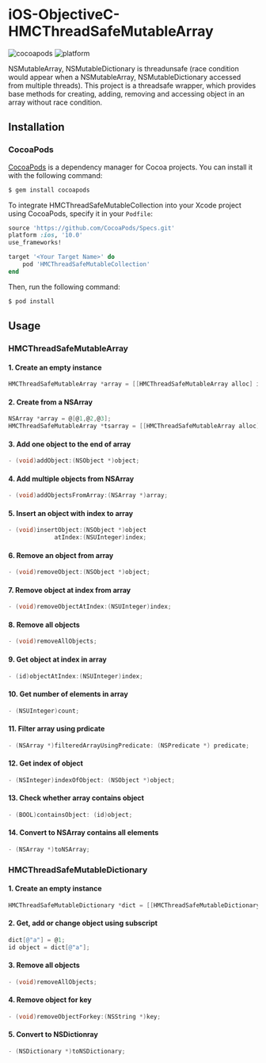 # iOS-ObjectiveC-HMCThreadSafeMutableArray
![cocoapods](https://img.shields.io/cocoapods/v/HMCThreadSafeMutableCollection.svg?style=flat) ![platform](https://camo.githubusercontent.com/7bbc7493c87f5447d92c2394201eec2f79ecbe1d/68747470733a2f2f696d672e736869656c64732e696f2f636f636f61706f64732f702f416c616d6f666972652e7376673f7374796c653d666c6174)

NSMutableArray, NSMutableDictionary is threadunsafe (race condition would appear when a NSMutableArray, NSMutableDictionary accessed from multiple threads). This project is a threadsafe wrapper, which provides base methods for creating, adding, removing and accessing object in an array without race condition.

## Installation

### CocoaPods

[CocoaPods](http://cocoapods.org) is a dependency manager for Cocoa projects. You can install it with the following command:

```bash
$ gem install cocoapods
```

To integrate HMCThreadSafeMutableCollection into your Xcode project using CocoaPods, specify it in your `Podfile`:

```ruby
source 'https://github.com/CocoaPods/Specs.git'
platform :ios, '10.0'
use_frameworks!

target '<Your Target Name>' do
    pod 'HMCThreadSafeMutableCollection'
end
```

Then, run the following command:

```bash
$ pod install
```
## Usage

### HMCThreadSafeMutableArray

#### 1. Create an empty instance

```Objective-C
HMCThreadSafeMutableArray *array = [[HMCThreadSafeMutableArray alloc] init];
```

#### 2. Create from a NSArray

```Objective-C
NSArray *array = @[@1,@2,@3];
HMCThreadSafeMutableArray *tsarray = [[HMCThreadSafeMutableArray alloc] initWithArray:array];
```

#### 3. Add one object to the end of array

```Objective-C
- (void)addObject:(NSObject *)object;
```

#### 4. Add multiple objects from NSArray

```Objective-C
- (void)addObjectsFromArray:(NSArray *)array;
```

#### 5. Insert an object with index to array

```Objective-C
- (void)insertObject:(NSObject *)object
             atIndex:(NSUInteger)index;
```

#### 6. Remove an object from array

```Objective-C
- (void)removeObject:(NSObject *)object;
```

#### 7. Remove object at index from array

```Objective-C
- (void)removeObjectAtIndex:(NSUInteger)index;
```

#### 8. Remove all objects

```Objective-C
- (void)removeAllObjects;
```

#### 9. Get object at index in array

```Objective-C
- (id)objectAtIndex:(NSUInteger)index;
```

#### 10. Get number of elements in array

```Objective-C
- (NSUInteger)count;
```

#### 11. Filter array using prdicate

```Objective-C
- (NSArray *)filteredArrayUsingPredicate: (NSPredicate *) predicate;
```

#### 12. Get index of object

```Objective-C
- (NSInteger)indexOfObject: (NSObject *)object;
```

#### 13. Check whether array contains object

```Objective-C
- (BOOL)containsObject: (id)object;
```

#### 14. Convert to NSArray contains all elements
```Objective-C
- (NSArray *)toNSArray;
```

### HMCThreadSafeMutableDictionary

#### 1. Create an empty instance

```Objective-C
HMCThreadSafeMutableDictionary *dict = [[HMCThreadSafeMutableDictionary alloc] init];
```

#### 2. Get, add or change object using subscript

```Objective-C
dict[@"a"] = @1;
id object = dict[@"a"];
```

#### 3. Remove all objects

```Objective-C
- (void)removeAllObjects;
```

#### 4. Remove object for key

```Objective-C
- (void)removeObjectForkey:(NSString *)key;
```

#### 5. Convert to NSDictionray

```Objective-C
- (NSDictionary *)toNSDictionary;
```
